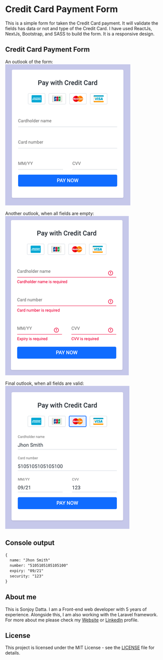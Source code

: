 # Credit Card Payment Form
This is a simple form for taken the Credit Card payment. It will validate the fields has data or not and type of the Credit Card. I have used ReactJs, NextJs, Bootstrap, and SASS to build the form. It is a responsive design. 

## Credit Card Payment Form
An outlook of the form:<br/>
![Credit Card payment form](public/static/example/01.png)

Another outlook, when all fields are empty:<br/>
![Credit Card payment form with empty fields](public/static/example/02.png)

Final outlook, when all fields are valid:<br/>
![Credit Card payment form with empty fields](public/static/example/04.png)

## Console output
```html
{
  name: "Jhon Smith"
  number: "5105105105105100"
  expiry: "09/21"
  security: "123"
}
```

## About me
This is Sonjoy Datta. I am a Front-end web developer with 5 years of experience. Alongside this, I am also working with the Laravel framework. For more about me please check my [Website](https://sonjoydatta.me) or [LinkedIn](https://www.linkedin.com/in/sonjoydatta) profile.

## License
This project is licensed under the MIT License - see the [LICENSE](https://github.com/sonjoydatta/creditcard-payment/blob/master/LICENSE) file for details.
